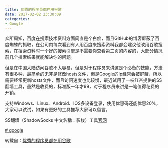 ```yaml
---
title: 优秀的程序员都在用谷歌
date: 2017-02-02 23:30:09
categories:
- Google
---
```


<p>众所周知，百度在搜索技术资料方面简直是个白痴，而且GitHub的博客屏蔽了百度蜘蛛的抓取，在公司内每次看到有人用百度来搜索资料我都会建议他改用谷歌搜索，在搜索资料时一个好的搜索引擎是不需要你查看第三页的内容的，大部分情况前几个搜索结果就能解决你的问题。<br><a id="more"></a></p>
<p>但是在中国大陆访问谷歌不太容易，但是对于程序员来讲这是个必备的技能，方法有很多种，最简单的无非是修改hosts文件，但是Google的Ip经常会被屏蔽，所以需要经常更新hosts文件，而且访问速度也比较慢，最近试用了一枝红杏提供的SS翻墙工具，虽然是收费的，标准版一年才99，对于程序员来讲是一笔值得花费的开销。</p>
<p>支持Windows、Linux、Android、IOS多设备登录，使用优惠码还能优惠20%，大家可以试试，如果有更好的工具推荐大家可以留言。</p>
<p>SS翻墙（ShadowSocks 中文名稱：影梭）工具<a href="http://my.yizhihongxing.com/aff.php?aff=4035" target="_blank" rel="external">官网</a></p>
</div>
    <div class="post-tags">
        <a href="/tags/google/" rel="tag"># google</a>
    </div>
<div>

转载自：[优秀的程序员都在用谷歌](https://www.ezlippi.com/blog/2017/02/ss-proxy-guide.html)